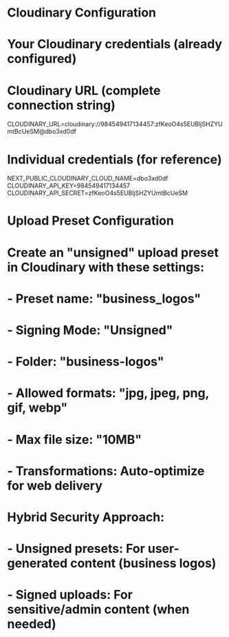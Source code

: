 # Cloudinary Configuration
# Your Cloudinary credentials (already configured)

# Cloudinary URL (complete connection string)
CLOUDINARY_URL=cloudinary://984549417134457:zfKeoO4s5EUBljSHZYUmtBcUeSM@dbo3xd0df

# Individual credentials (for reference)
NEXT_PUBLIC_CLOUDINARY_CLOUD_NAME=dbo3xd0df
CLOUDINARY_API_KEY=984549417134457
CLOUDINARY_API_SECRET=zfKeoO4s5EUBljSHZYUmtBcUeSM

# Upload Preset Configuration
# Create an "unsigned" upload preset in Cloudinary with these settings:
# - Preset name: "business_logos"
# - Signing Mode: "Unsigned"
# - Folder: "business-logos"
# - Allowed formats: "jpg, jpeg, png, gif, webp"
# - Max file size: "10MB"
# - Transformations: Auto-optimize for web delivery

# Hybrid Security Approach:
# - Unsigned presets: For user-generated content (business logos)
# - Signed uploads: For sensitive/admin content (when needed)
